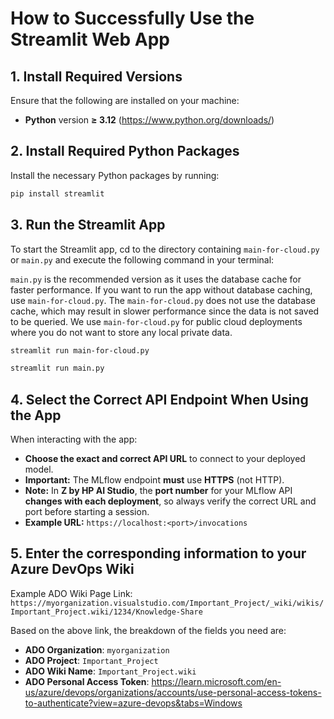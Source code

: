 # How to Successfully Use the Streamlit Web App

## 1. Install Required Versions

Ensure that the following are installed on your machine:

- **Python** version **≥ 3.12** (https://www.python.org/downloads/)

## 2. Install Required Python Packages

Install the necessary Python packages by running:

```bash
pip install streamlit
```

## 3. Run the Streamlit App

To start the Streamlit app, cd to the directory containing `main-for-cloud.py` or `main.py` and execute the following command in your terminal:

`main.py` is the recommended version as it uses the database cache for faster performance. If you want to run the app without database caching, use `main-for-cloud.py`. The `main-for-cloud.py` does not use the database cache, which may result in slower performance since the data is not saved to be queried. We use `main-for-cloud.py` for public cloud deployments where you do not want to store any local private data.


```bash
streamlit run main-for-cloud.py
```

```bash
streamlit run main.py
```

## 4. Select the Correct API Endpoint When Using the App

When interacting with the app:
- **Choose the exact and correct API URL** to connect to your deployed model.
- **Important:** The MLflow endpoint **must** use **HTTPS** (not HTTP).
- **Note:** In **Z by HP AI Studio**, the **port number** for your MLflow API **changes with each deployment**, so always verify the correct URL and port before starting a session.
- **Example URL:** `https://localhost:<port>/invocations`

## 5. Enter the corresponding information to your Azure DevOps Wiki

Example ADO Wiki Page Link:
`https://myorganization.visualstudio.com/Important_Project/_wiki/wikis/Important_Project.wiki/1234/Knowledge-Share`

Based on the above link, the breakdown of the fields you need are:
- **ADO Organization**: `myorganization`
- **ADO Project**: `Important_Project`
- **ADO Wiki Name**: `Important_Project.wiki`
- **ADO Personal Access Token**: https://learn.microsoft.com/en-us/azure/devops/organizations/accounts/use-personal-access-tokens-to-authenticate?view=azure-devops&tabs=Windows

